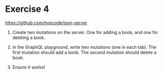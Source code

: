 # Exercise 4

https://github.com/typicode/json-server

1. Create two mutations on the server. One for adding a book, and one for deleting a book.

2. In the GraphQL playground, write two mutations (one in each tab). The first mutation should add a book. The second mutation should delete a book.

3. Ensure it works!
